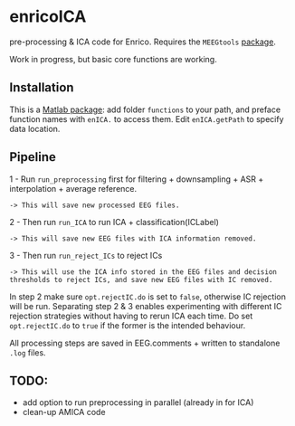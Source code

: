 # enricoICA
pre-processing & ICA code for Enrico. Requires the `MEEGtools` [package](https://github.com/octaveEtard/MEEGtools).

Work in progress, but basic core functions are working.

## Installation
This is a [Matlab package](https://uk.mathworks.com/help/matlab/matlab_oop/scoping-classes-with-packages.html): add folder `functions` to your path, and preface function names with `enICA.` to access them.
Edit `enICA.getPath` to specify data location.

## Pipeline
1 - Run `run_preprocessing` first for filtering + downsampling + ASR + interpolation + average reference.

    -> This will save new processed EEG files.
    
2 - Then run `run_ICA` to run ICA + classification(ICLabel)

    -> This will save new EEG files with ICA information removed.
    
3 - Then run `run_reject_ICs` to reject ICs

    -> This will use the ICA info stored in the EEG files and decision thresholds to reject ICs, and save new EEG files with IC removed.

In step 2 make sure `opt.rejectIC.do` is set to `false`, otherwise IC rejection will be run. Separating step 2 & 3 enables experimenting with different IC rejection strategies without having to rerun ICA each time. Do set `opt.rejectIC.do` to `true` if the former is the intended behaviour.
    
All processing steps are saved in EEG.comments + written to standalone `.log` files.

## TODO:
- add option to run preprocessing in parallel (already in for ICA)
- clean-up AMICA code
